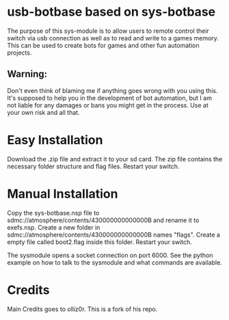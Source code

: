 # usb-botbase based on sys-botbase
The purpose of this sys-module is to allow users to remote control their switch via usb connection as well as to read and write to a games memory. This can be used to create bots for games and other fun automation projects.

## Warning:
Don't even think of blaming me if anything goes wrong with you using this. It's supposed to help you in the development of bot automation, but I am not liable for any damages or bans you might get in the process. Use at your own risk and all that.

# Easy Installation
Download the .zip file and extract it to your sd card. The zip file contains the necessary folder structure and flag files.
Restart your switch. 

# Manual Installation
Copy the sys-botbase.nsp file to sdmc://atmosphere/contents/430000000000000B and rename it to exefs.nsp.
Create a new folder in sdmc://atmosphere/contents/430000000000000B names "flags".
Create a empty file called boot2.flag inside this folder.
Restart your switch.

The sysmodule opens a socket connection on port 6000. See the python example on how to talk to the sysmodule and what commands are available.


# Credits
Main Credits goes to olliz0r. This is a fork of his repo.
